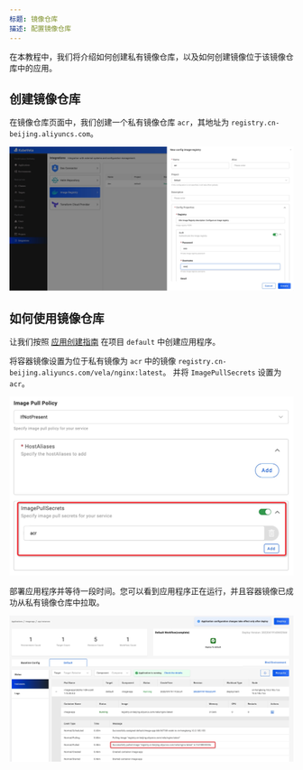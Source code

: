```yaml
---
标题: 镜像仓库
描述: 配置镜像仓库
---
```


在本教程中，我们将介绍如何创建私有镜像仓库，以及如何创建镜像位于该镜像仓库中的应用。

## 创建镜像仓库

在镜像仓库页面中，我们创建一个私有镜像仓库 `acr`，其地址为 `registry.cn-beijing.aliyuncs.com`。

![config](../../../resources/config-image-registry.jpg)


## 如何使用镜像仓库

让我们按照 [应用创建指南](../application/create-application.md) 在项目 `default` 中创建应用程序。

将容器镜像设置为位于私有镜像为 `acr` 中的镜像 `registry.cn-beijing.aliyuncs.com/vela/nginx:latest`。
并将 `ImagePullSecrets` 设置为 `acr`。

![imagePullSecrets](./../../../resources/config-image-registry-application.jpg)

部署应用程序并等待一段时间。您可以看到应用程序正在运行，并且容器镜像已成功从私有镜像仓库中拉取。

![image](./../../../resources/config-image-registry-image.jpg)